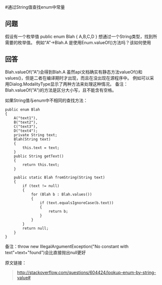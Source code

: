 #通过String值查找enum中常量
## 问题
假设有一个枚举值
    public enum Blah
	{
		A,B,C,D
	}
想通过一个String类型，找到所需要的枚举值。
例如“A”->Blah.A
是使用Enum.valueOf()方法吗？该如何使用
## 回答
Blah.valueOf("A")会得到Blah.A
虽然api文档确实有静态方法valueOf()和values()，但是二者在编译期时才出现，而且在没出现在源程序中。
例如可以采用Dialog.ModalityType显示了两种方法来处理这种情况。
备注：Blah.valueOf("A")的方法是区分大小写，且不能含有空格。

如果String值与enum中不相同的查找方法：
    
	public enum Blah 
	{
  		A("text1"),
  		B("text2"),
  		C("text3"),
  		D("text4");
  		private String text;
  		Blah(String text) 
		{
    		this.text = text;
  		}
		public String getText() 
		{
    		return this.text;
  		}

  		public static Blah fromString(String text) 
		{
    		if (text != null) 
			{
      			for (Blah b : Blah.values()) 
				{
        			if (text.equalsIgnoreCase(b.text)) 
					{
          				return b;
        			}
      			}
    		}
    		return null;
  		}
	}

备注：throw new IllegalArgumentException("No constant with text"+text+"found")会比直接抛出null更好

原文链接：
> http://stackoverflow.com/questions/604424/lookup-enum-by-string-value#